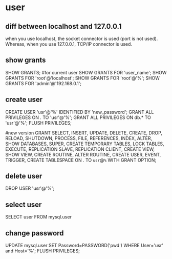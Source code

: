 # user

## diff between localhost and 127.0.0.1
when you use localhost, the socket connector is used (port is not used). Whereas, when you use 127.0.0.1, TCP/IP connector is used.

## show grants
  SHOW GRANTS; #for current user
  SHOW GRANTS FOR 'user_name';
  SHOW GRANTS FOR 'root'@'localhost';
  SHOW GRANTS FOR 'root'@'%';
  SHOW GRANTS FOR 'admin'@'192.168.0.1';
  
## create user
  CREATE USER 'usr'@'%' IDENTIFIED BY 'new_password';
  GRANT ALL PRIVILEGES ON *.* TO 'usr'@'%';
  GRANT ALL PRIVILEGES ON db.* TO 'usr'@'%'; 
  FLUSH PRIVILEGES;
  
  #new version
  GRANT SELECT, INSERT, UPDATE, DELETE, CREATE, DROP, RELOAD, SHUTDOWN, PROCESS, FILE, REFERENCES, INDEX, ALTER, SHOW DATABASES, SUPER, CREATE TEMPORARY TABLES, LOCK TABLES, EXECUTE, REPLICATION SLAVE, REPLICATION CLIENT, CREATE VIEW, SHOW VIEW, CREATE ROUTINE, ALTER ROUTINE, CREATE USER, EVENT, TRIGGER, CREATE TABLESPACE ON *.* TO `usr`@`%` WITH GRANT OPTION;
 
  
## delete user
  DROP USER 'usr'@'%';
  
## select user
  SELECT user FROM mysql.user
  
## change password
  UPDATE mysql.user SET Password=PASSWORD('pwd') WHERE User='usr' and Host='%';
  FLUSH PRIVILEGES; 
